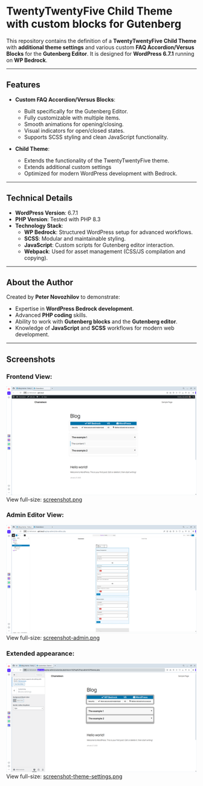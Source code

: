 # TwentyTwentyFive Child Theme with custom blocks for Gutenberg

This repository contains the definition of a **TwentyTwentyFive Child Theme** with **additional theme settings** and various custom **FAQ Accordion/Versus Blocks** for the **Gutenberg Editor**. It is designed for **WordPress 6.7.1** running on **WP Bedrock**.

---

## Features

- **Custom FAQ Accordion/Versus Blocks**:
  - Built specifically for the Gutenberg Editor.
  - Fully customizable with multiple items.
  - Smooth animations for opening/closing.
  - Visual indicators for open/closed states.
  - Supports SCSS styling and clean JavaScript functionality.

- **Child Theme**:
  - Extends the functionality of the TwentyTwentyFive theme.
  - Extends additional custom settings
  - Optimized for modern WordPress development with Bedrock.

---

## Technical Details

- **WordPress Version**: 6.7.1
- **PHP Version**: Tested with PHP 8.3
- **Technology Stack**:
  - **WP Bedrock**: Structured WordPress setup for advanced workflows.
  - **SCSS**: Modular and maintainable styling.
  - **JavaScript**: Custom scripts for Gutenberg editor interaction.
  - **Webpack**: Used for asset management (CSS/JS compilation and copying).

---

## About the Author

Created by **Peter Novozhilov** to demonstrate:

- Expertise in **WordPress Bedrock development**.
- Advanced **PHP coding** skills.
- Ability to work with **Gutenberg blocks** and the **Gutenberg editor**.
- Knowledge of **JavaScript** and **SCSS** workflows for modern web development.

---

## Screenshots

### Frontend View:
![FAQ Accordion/Versus Blocks Screenshot](screenshot.png)  
View full-size: [screenshot.png](./screenshot.png)

### Admin Editor View:
![FAQ Accordion/Versus Blocks Editor](screenshot-admin.png)  
View full-size: [screenshot-admin.png](./screenshot-admin.png)

### Extended appearance:
![Define additional theme settings with a live preview](screenshot-theme-settings.png)  
View full-size: [screenshot-theme-settings.png](./screenshot-theme-settings.png)

